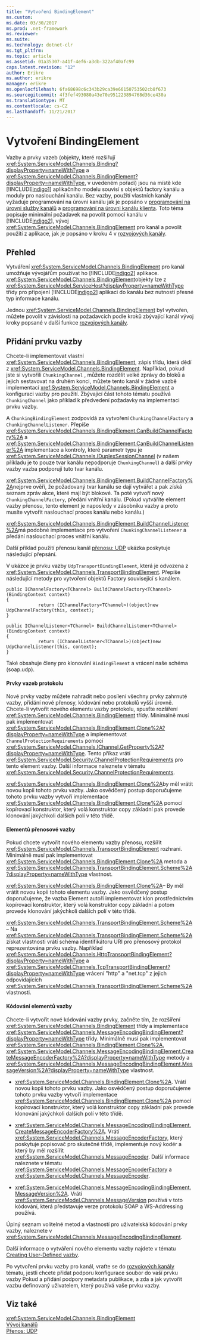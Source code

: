 ```yaml
---
title: "Vytvoření BindingElement"
ms.custom: 
ms.date: 03/30/2017
ms.prod: .net-framework
ms.reviewer: 
ms.suite: 
ms.technology: dotnet-clr
ms.tgt_pltfrm: 
ms.topic: article
ms.assetid: 01a35307-a41f-4ef6-a3db-322af40afc99
caps.latest.revision: "12"
author: Erikre
ms.author: erikre
manager: erikre
ms.openlocfilehash: 6fa68698c6c343b29ca39e66150753502cb8f673
ms.sourcegitcommit: 4f3fef493080a43e70e951223894768d36ce430a
ms.translationtype: MT
ms.contentlocale: cs-CZ
ms.lasthandoff: 11/21/2017
---
```

# <a name="creating-a-bindingelement"></a>Vytvoření BindingElement
Vazby a prvky vazeb (objekty, které rozšiřují <xref:System.ServiceModel.Channels.Binding?displayProperty=nameWithType> a <xref:System.ServiceModel.Channels.BindingElement?displayProperty=nameWithType>, v uvedeném pořadí) jsou na místě kde [!INCLUDE[indigo1](../../../../includes/indigo1-md.md)] aplikačního modelu souvisí s objektů factory kanálu a moduly pro naslouchání kanálu. Bez vazby, použití vlastních kanály vyžaduje programování na úrovni kanálu jak je popsáno v [programování na úrovni služby kanálů](../../../../docs/framework/wcf/extending/service-channel-level-programming.md) a [programování na úrovni kanálu klienta](../../../../docs/framework/wcf/extending/client-channel-level-programming.md). Toto téma popisuje minimální požadavek na povolit pomocí kanálu v [!INCLUDE[indigo2](../../../../includes/indigo2-md.md)], vývoj <xref:System.ServiceModel.Channels.BindingElement> pro kanál a povolit použití z aplikace, jak je popsáno v kroku 4 v [rozvojových kanály](../../../../docs/framework/wcf/extending/developing-channels.md).  
  
## <a name="overview"></a>Přehled  
 Vytváření <xref:System.ServiceModel.Channels.BindingElement> pro kanál umožňuje vývojářům používat ho [!INCLUDE[indigo2](../../../../includes/indigo2-md.md)] aplikace. <xref:System.ServiceModel.Channels.BindingElement>objekty lze z <xref:System.ServiceModel.ServiceHost?displayProperty=nameWithType> třídy pro připojení [!INCLUDE[indigo2](../../../../includes/indigo2-md.md)] aplikaci do kanálu bez nutnosti přesné typ informace kanálu.  
  
 Jednou <xref:System.ServiceModel.Channels.BindingElement> byl vytvořen, můžete povolit v závislosti na požadavcích podle kroků zbývající kanál vývoj kroky popsané v další funkce [rozvojových kanály](../../../../docs/framework/wcf/extending/developing-channels.md).  
  
## <a name="adding-a-binding-element"></a>Přidání prvku vazby  
 Chcete-li implementovat vlastní <xref:System.ServiceModel.Channels.BindingElement>, zápis třídu, která dědí z <xref:System.ServiceModel.Channels.BindingElement>. Například, pokud jste si vytvořili `ChunkingChannel` , můžete rozdělit velké zprávy do bloků a jejich sestavovat na druhém konci, můžete tento kanál v žádné vazbě implementací <xref:System.ServiceModel.Channels.BindingElement> a konfiguraci vazby pro použití. Zbývající část tohoto tématu používá `ChunkingChannel` jako příklad k předvedení požadavky na implementaci prvku vazby.  
  
 A `ChunkingBindingElement` zodpovídá za vytvoření `ChunkingChannelFactory` a `ChunkingChannelListener`. Přepíše <xref:System.ServiceModel.Channels.BindingElement.CanBuildChannelFactory%2A> a <xref:System.ServiceModel.Channels.BindingElement.CanBuildChannelListener%2A> implementace a kontroly, které parametr typu je <xref:System.ServiceModel.Channels.IDuplexSessionChannel> (v našem příkladu je to pouze tvar kanálu nepodporuje `ChunkingChannel`) a další prvky vazby vazba podporují tuto tvar kanálu.  
  
 <xref:System.ServiceModel.Channels.BindingElement.BuildChannelFactory%2A>nejprve ověří, že požadovaný tvar kanálu se dají vytvářet a pak získá seznam zpráv akce, které mají být blokové. Ta poté vytvoří nový `ChunkingChannelFactory`, předání vnitřní kanálu. (Pokud vytváříte element vazby přenosu, tento element je naposledy v zásobníku vazby a proto musíte vytvořit naslouchací proces kanálu nebo kanálu.)  
  
 <xref:System.ServiceModel.Channels.BindingElement.BuildChannelListener%2A>má podobné implementace pro vytvoření `ChunkingChannelListener` a předání naslouchací proces vnitřní kanálu.  
  
 Další příklad použití přenosu kanál [přenosu: UDP](../../../../docs/framework/wcf/samples/transport-udp.md) ukázka poskytuje následující přepsání.  
  
 V ukázce je prvku vazby `UdpTransportBindingElement`, která je odvozena z <xref:System.ServiceModel.Channels.TransportBindingElement>. Přepíše následující metody pro vytvoření objektů Factory související s kanálem.  
  
```  
public IChannelFactory<TChannel> BuildChannelFactory<TChannel>(BindingContext context)  
{  
            return (IChannelFactory<TChannel>)(object)new UdpChannelFactory(this, context);  
}  
  
public IChannelListener<TChannel> BuildChannelListener<TChannel>(BindingContext context)  
{  
            return (IChannelListener<TChannel>)(object)new UdpChannelListener(this, context);  
}  
```  
  
 Také obsahuje členy pro klonování `BindingElement` a vrácení naše schéma (soap.udp).  
  
#### <a name="protocol-binding-elements"></a>Prvky vazeb protokolu  
 Nové prvky vazby můžete nahradit nebo posílení všechny prvky zahrnuté vazby, přidání nové přenosy, kódování nebo protokolů vyšší úrovně. Chcete-li vytvořit nového elementu vazby protokolu, spusťte rozšíření <xref:System.ServiceModel.Channels.BindingElement> třídy. Minimálně musí pak implementovat <xref:System.ServiceModel.Channels.BindingElement.Clone%2A?displayProperty=nameWithType> a implementovat `ChannelProtectionRequirements` pomocí <xref:System.ServiceModel.Channels.IChannel.GetProperty%2A?displayProperty=nameWithType>. Tento příkaz vrátí <xref:System.ServiceModel.Security.ChannelProtectionRequirements> pro tento element vazby.  Další informace naleznete v tématu <xref:System.ServiceModel.Security.ChannelProtectionRequirements>.  
  
 <xref:System.ServiceModel.Channels.BindingElement.Clone%2A>by měl vrátit novou kopii tohoto prvku vazby. Jako osvědčený postup doporučujeme tohoto prvku vazby vytvoří implementace <xref:System.ServiceModel.Channels.BindingElement.Clone%2A> pomocí kopírovací konstruktor, který volá konstruktor copy základní pak provede klonování jakýchkoli dalších polí v této třídě.  
  
#### <a name="transport-binding-elements"></a>Elementů přenosové vazby  
 Pokud chcete vytvořit nového elementu vazby přenosu, rozšířit <xref:System.ServiceModel.Channels.TransportBindingElement> rozhraní. Minimálně musí pak implementovat <xref:System.ServiceModel.Channels.BindingElement.Clone%2A> metoda a <xref:System.ServiceModel.Channels.TransportBindingElement.Scheme%2A?displayProperty=nameWithType> vlastnost.  
  
 <xref:System.ServiceModel.Channels.BindingElement.Clone%2A>– By měl vrátit novou kopii tohoto elementu vazby.  Jako osvědčený postup doporučujeme, že vazba Element autoři implementovat klon prostřednictvím kopírovací konstruktor, který volá konstruktor copy základní a potom provede klonování jakýchkoli dalších polí v této třídě.  
  
 <xref:System.ServiceModel.Channels.TransportBindingElement.Scheme%2A>– Na <xref:System.ServiceModel.Channels.TransportBindingElement.Scheme%2A> získat vlastnosti vrátí schéma identifikátoru URI pro přenosový protokol reprezentována prvku vazby. Například <xref:System.ServiceModel.Channels.HttpTransportBindingElement?displayProperty=nameWithType> a <xref:System.ServiceModel.Channels.TcpTransportBindingElement?displayProperty=nameWithType> vrácení "http" a "net.tcp" z jejich odpovídajících <xref:System.ServiceModel.Channels.TransportBindingElement.Scheme%2A> vlastnosti.  
  
#### <a name="encoding-binding-elements"></a>Kódování elementů vazby  
 Chcete-li vytvořit nové kódování vazby prvky, začněte tím, že rozšíření <xref:System.ServiceModel.Channels.BindingElement> třídy a implementace <xref:System.ServiceModel.Channels.MessageEncodingBindingElement?displayProperty=nameWithType> třídy. Minimálně musí pak implementovat <xref:System.ServiceModel.Channels.BindingElement.Clone%2A>, <xref:System.ServiceModel.Channels.MessageEncodingBindingElement.CreateMessageEncoderFactory%2A?displayProperty=nameWithType> metody a <xref:System.ServiceModel.Channels.MessageEncodingBindingElement.MessageVersion%2A?displayProperty=nameWithType> vlastnost.  
  
-   <xref:System.ServiceModel.Channels.BindingElement.Clone%2A>. Vrátí novou kopii tohoto prvku vazby. Jako osvědčený postup doporučujeme tohoto prvku vazby vytvoří implementace <xref:System.ServiceModel.Channels.BindingElement.Clone%2A> pomocí kopírovací konstruktor, který volá konstruktor copy základní pak provede klonování jakýchkoli dalších polí v této třídě.  
  
-   <xref:System.ServiceModel.Channels.MessageEncodingBindingElement.CreateMessageEncoderFactory%2A>. Vrátí <xref:System.ServiceModel.Channels.MessageEncoderFactory>, který poskytuje popisovač pro skutečné třídě, implementuje nový kodér a který by měl rozšířit <xref:System.ServiceModel.Channels.MessageEncoder>. Další informace naleznete v tématu <xref:System.ServiceModel.Channels.MessageEncoderFactory> a <xref:System.ServiceModel.Channels.MessageEncoder>.  
  
-   <xref:System.ServiceModel.Channels.MessageEncodingBindingElement.MessageVersion%2A>. Vrátí <xref:System.ServiceModel.Channels.MessageVersion> používá v toto kódování, která představuje verze protokolu SOAP a WS-Addressing používá.  
  
 Úplný seznam volitelné metod a vlastností pro uživatelská kódování prvky vazby, naleznete v <xref:System.ServiceModel.Channels.MessageEncodingBindingElement>.  
  
 Další informace o vytváření nového elementu vazby najdete v tématu [Creating User-Defined vazby](../../../../docs/framework/wcf/extending/creating-user-defined-bindings.md).  
  
 Po vytvoření prvku vazby pro kanál, vraťte se do [rozvojových kanály](../../../../docs/framework/wcf/extending/developing-channels.md) tématu, jestli chcete přidat podporu konfigurace soubor do vaší prvku vazby Pokud a přidání podpory metadata publikace, a zda a jak vytvořit vazbu definovaný uživatelem, který používá vaše prvku vazby.  
  
## <a name="see-also"></a>Viz také  
 <xref:System.ServiceModel.Channels.BindingElement>  
 [Vývoj kanálů](../../../../docs/framework/wcf/extending/developing-channels.md)  
 [Přenos: UDP](../../../../docs/framework/wcf/samples/transport-udp.md)
